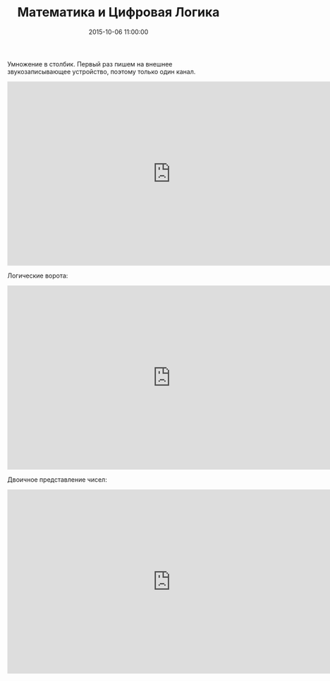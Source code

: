 ﻿---
layout: post
title:  "Математика и Цифровая Логика"
date:   2015-10-06 11:00:00
categories: math programming
---

Умножение в столбик. Первый раз пишем на внешнее звукозаписывающее устройство, поэтому только один канал.

<iframe width="740" height="417" src="https://www.youtube.com/embed/wbN1cr4nWt8" frameborder="0" allowfullscreen></iframe>

Логические ворота:

<iframe width="740" height="417" src="https://www.youtube.com/embed/s7y-fULf01g" frameborder="0" allowfullscreen></iframe>

Двоичное представление чисел:

<iframe width="740" height="417" src="https://www.youtube.com/embed/uwtdxBid4xc" frameborder="0" allowfullscreen></iframe>